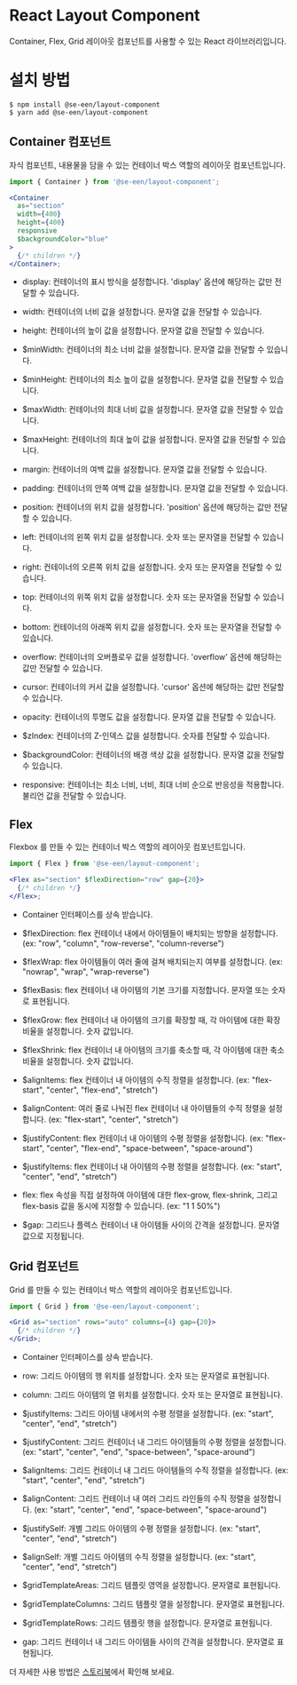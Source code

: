 # React Layout Component

Container, Flex, Grid 레이아웃 컴포넌트를 사용할 수 있는 React 라이브러리입니다.

# 설치 방법

```
$ npm install @se-een/layout-component
$ yarn add @se-een/layout-component
```

## Container 컴포넌트

자식 컴포넌트, 내용물을 담을 수 있는 컨테이너 박스 역할의 레이아웃 컴포넌트입니다.

```jsx
import { Container } from '@se-een/layout-component';

<Container
  as="section"
  width={400}
  height={400}
  responsive
  $backgroundColor="blue"
>
  {/* children */}
</Container>;
```

- display: 컨테이너의 표시 방식을 설정합니다. 'display' 옵션에 해당하는 값만 전달할 수 있습니다.

- width: 컨테이너의 너비 값을 설정합니다. 문자열 값을 전달할 수 있습니다.

- height: 컨테이너의 높이 값을 설정합니다. 문자열 값을 전달할 수 있습니다.

- $minWidth: 컨테이너의 최소 너비 값을 설정합니다. 문자열 값을 전달할 수 있습니다.

- $minHeight: 컨테이너의 최소 높이 값을 설정합니다. 문자열 값을 전달할 수 있습니다.

- $maxWidth: 컨테이너의 최대 너비 값을 설정합니다. 문자열 값을 전달할 수 있습니다.

- $maxHeight: 컨테이너의 최대 높이 값을 설정합니다. 문자열 값을 전달할 수 있습니다.

- margin: 컨테이너의 여백 값을 설정합니다. 문자열 값을 전달할 수 있습니다.

- padding: 컨테이너의 안쪽 여백 값을 설정합니다. 문자열 값을 전달할 수 있습니다.

- position: 컨테이너의 위치 값을 설정합니다. 'position' 옵션에 해당하는 값만 전달할 수 있습니다.

- left: 컨테이너의 왼쪽 위치 값을 설정합니다. 숫자 또는 문자열을 전달할 수 있습니다.

- right: 컨테이너의 오른쪽 위치 값을 설정합니다. 숫자 또는 문자열을 전달할 수 있습니다.

- top: 컨테이너의 위쪽 위치 값을 설정합니다. 숫자 또는 문자열을 전달할 수 있습니다.

- bottom: 컨테이너의 아래쪽 위치 값을 설정합니다. 숫자 또는 문자열을 전달할 수 있습니다.

- overflow: 컨테이너의 오버플로우 값을 설정합니다. 'overflow' 옵션에 해당하는 값만 전달할 수 있습니다.

- cursor: 컨테이너의 커서 값을 설정합니다. 'cursor' 옵션에 해당하는 값만 전달할 수 있습니다.

- opacity: 컨테이너의 투명도 값을 설정합니다. 문자열 값을 전달할 수 있습니다.

- $zIndex: 컨테이너의 Z-인덱스 값을 설정합니다. 숫자를 전달할 수 있습니다.

- $backgroundColor: 컨테이너의 배경 색상 값을 설정합니다. 문자열 값을 전달할 수 있습니다.

- responsive: 컨테이너는 최소 너비, 너비, 최대 너비 순으로 반응성을 적용합니다. 불리언 값을 전달할 수 있습니다.

## Flex

Flexbox 를 만들 수 있는 컨테이너 박스 역할의 레이아웃 컴포넌트입니다.

```jsx
import { Flex } from '@se-een/layout-component';

<Flex as="section" $flexDirection="row" gap={20}>
  {/* children */}
</Flex>;
```

- Container 인터페이스를 상속 받습니다.

- $flexDirection: flex 컨테이너 내에서 아이템들이 배치되는 방향을 설정합니다. (ex: "row", "column", "row-reverse", "column-reverse")

- $flexWrap: flex 아이템들이 여러 줄에 걸쳐 배치되는지 여부를 설정합니다. (ex: "nowrap", "wrap", "wrap-reverse")

- $flexBasis: flex 컨테이너 내 아이템의 기본 크기를 지정합니다. 문자열 또는 숫자로 표현됩니다.

- $flexGrow: flex 컨테이너 내 아이템의 크기를 확장할 때, 각 아이템에 대한 확장 비율을 설정합니다. 숫자 값입니다.

- $flexShrink: flex 컨테이너 내 아이템의 크기를 축소할 때, 각 아이템에 대한 축소 비율을 설정합니다. 숫자 값입니다.

- $alignItems: flex 컨테이너 내 아이템의 수직 정렬을 설정합니다. (ex: "flex-start", "center", "flex-end", "stretch")

- $alignContent: 여러 줄로 나눠진 flex 컨테이너 내 아이템들의 수직 정렬을 설정합니다. (ex: "flex-start", "center", "stretch")

- $justifyContent: flex 컨테이너 내 아이템의 수평 정렬을 설정합니다. (ex: "flex-start", "center", "flex-end", "space-between", "space-around")

- $justifyItems: flex 컨테이너 내 아이템의 수평 정렬을 설정합니다. (ex: "start", "center", "end", "stretch")

- flex: flex 속성을 직접 설정하여 아이템에 대한 flex-grow, flex-shrink, 그리고 flex-basis 값을 동시에 지정할 수 있습니다. (ex: "1 1 50%")

- $gap: 그리드나 플렉스 컨테이너 내 아이템들 사이의 간격을 설정합니다. 문자열 값으로 지정됩니다.

## Grid 컴포넌트

Grid 를 만들 수 있는 컨테이너 박스 역할의 레이아웃 컴포넌트입니다.

```jsx
import { Grid } from '@se-een/layout-component';

<Grid as="section" rows="auto" columns={4} gap={20}>
  {/* children */}
</Grid>;
```

- Container 인터페이스를 상속 받습니다.

- row: 그리드 아이템의 행 위치를 설정합니다. 숫자 또는 문자열로 표현됩니다.

- column: 그리드 아이템의 열 위치를 설정합니다. 숫자 또는 문자열로 표현됩니다.

- $justifyItems: 그리드 아이템 내에서의 수평 정렬을 설정합니다. (ex: "start", "center", "end", "stretch")

- $justifyContent: 그리드 컨테이너 내 그리드 아이템들의 수평 정렬을 설정합니다. (ex: "start", "center", "end", "space-between", "space-around")

- $alignItems: 그리드 컨테이너 내 그리드 아이템들의 수직 정렬을 설정합니다. (ex: "start", "center", "end", "stretch")

- $alignContent: 그리드 컨테이너 내 여러 그리드 라인들의 수직 정렬을 설정합니다. (ex: "start", "center", "end", "space-between", "space-around")

- $justifySelf: 개별 그리드 아이템의 수평 정렬을 설정합니다. (ex: "start", "center", "end", "stretch")

- $alignSelf: 개별 그리드 아이템의 수직 정렬을 설정합니다. (ex: "start", "center", "end", "stretch")

- $gridTemplateAreas: 그리드 템플릿 영역을 설정합니다. 문자열로 표현됩니다.

- $gridTemplateColumns: 그리드 템플릿 열을 설정합니다. 문자열로 표현됩니다.

- $gridTemplateRows: 그리드 템플릿 행을 설정합니다. 문자열로 표현됩니다.

- gap: 그리드 컨테이너 내 그리드 아이템들 사이의 간격을 설정합니다. 문자열로 표현됩니다.

더 자세한 사용 방법은 [스토리북](https://650806462077bdd1feb62ede-yphfqsmeox.chromatic.com/)에서 확인해 보세요.
